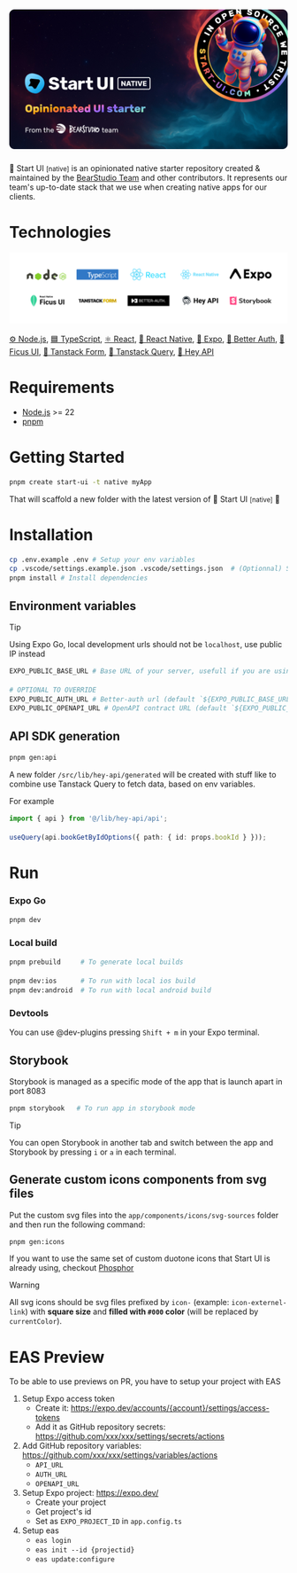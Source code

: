<h1 align="center"><img src=".github/assets/thumbnail.png" alt="Start UI Native" /></h1>

🚀 Start UI <small>[native]</small> is an opinionated native starter repository created & maintained by the [BearStudio Team](https://www.bearstudio.fr/team) and other contributors.
It represents our team's up-to-date stack that we use when creating native apps for our clients.


# Technologies

<div align="center" style="margin: 0 0 16px 0"><img src=".github/assets/tech-logos.png" alt="Technologies logos of the starter" /></div>

[⚙️ Node.js](https://nodejs.org), [🟦 TypeScript](https://www.typescriptlang.org/), [⚛️ React](https://react.dev/), [📱 React Native](https://reactnative.dev/), [🚀 Expo](https://docs.expo.dev/), [🔐 Better Auth](https://www.better-auth.com/), [🌿 Ficus UI](https://ficus-ui.com/), [🌴 Tanstack Form](https://tanstack.com/form/), [🌴 Tanstack Query](https://tanstack.com/query/), [👋 Hey API](https://heyapi.dev/)

# Requirements

* [Node.js](https://nodejs.org) >= 22
* [pnpm](https://pnpm.io/)

# Getting Started

```bash
pnpm create start-ui -t native myApp
```

That will scaffold a new folder with the latest version of 🚀 Start UI <small>[native]</small> 🎉

# Installation

```bash
cp .env.example .env # Setup your env variables
cp .vscode/settings.example.json .vscode/settings.json  # (Optionnal) Setup your VS Code
pnpm install # Install dependencies
```

## Environment variables


> [!TIP]  
> Using Expo Go, local development urls should not be `localhost`, use public IP instead

```bash
EXPO_PUBLIC_BASE_URL # Base URL of your server, usefull if you are using Start UI [web]

# OPTIONAL TO OVERRIDE
EXPO_PUBLIC_AUTH_URL # Better-auth url (default `${EXPO_PUBLIC_BASE_URL}/api/auth`)
EXPO_PUBLIC_OPENAPI_URL # OpenAPI contract URL (default `${EXPO_PUBLIC_BASE_URL}/openapi/app/schema`)
```

## API SDK generation

```bash
pnpm gen:api
```

A new folder `/src/lib/hey-api/generated` will be created with stuff like to combine use Tanstack Query to fetch data, based on env variables.

For example
```ts
import { api } from '@/lib/hey-api/api';

useQuery(api.bookGetByIdOptions({ path: { id: props.bookId } }));
```

# Run


### Expo Go

```bash
pnpm dev
```

### Local build

```bash
pnpm prebuild     # To generate local builds

pnpm dev:ios      # To run with local ios build
pnpm dev:android  # To run with local android build
```

### Devtools

You can use @dev-plugins pressing `Shift + m` in your Expo terminal.

## Storybook

Storybook is managed as a specific mode of the app that is launch apart in port 8083

```bash
pnpm storybook   # To run app in storybook mode
```

> [!TIP]
> You can open Storybook in another tab and switch between the app and Storybook by pressing `i` or `a` in each terminal.


## Generate custom icons components from svg files

Put the custom svg files into the `app/components/icons/svg-sources` folder and then run the following command:

```bash
pnpm gen:icons
```

If you want to use the same set of custom duotone icons that Start UI is already using, checkout
[Phosphor](https://phosphoricons.com/)

> [!WARNING]
> All svg icons should be svg files prefixed by `icon-` (example: `icon-externel-link`) with **square size** and **filled with `#000` color** (will be replaced by `currentColor`).

# EAS Preview

To be able to use previews on PR, you have to setup your project with EAS

1. Setup Expo access token 
    * Create it: https://expo.dev/accounts/{account}/settings/access-tokens
    * Add it as GitHub repository secrets: https://github.com/xxx/xxx/settings/secrets/actions
2. Add GitHub repository variables: https://github.com/xxx/xxx/settings/variables/actions
    * `API_URL`
    * `AUTH_URL`
    * `OPENAPI_URL` 
3. Setup Expo project: https://expo.dev/
    * Create your project
    * Get project's id
    * Set as `EXPO_PROJECT_ID` in `app.config.ts`
4. Setup eas
    * `eas login`
    * `eas init --id {projectid}`
    * `eas update:configure`